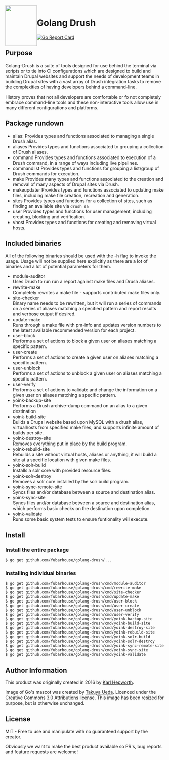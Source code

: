 <img style="float:left" alight="left" height="128px" width="100px" src="https://github.com/fubarhouse/ansible-role-golang/raw/master/gopher.png">

# Golang Drush

[![Go Report Card](https://goreportcard.com/badge/github.com/fubarhouse/golang-drush)](https://goreportcard.com/report/github.com/fubarhouse/golang-drush)

## Purpose

Golang-Drush is a suite of tools designed for use behind the terminal via scripts or to tie into CI configurations which are designed to build and maintain Drupal websites and support the needs of development teams in building Drupal sites with a vast array of Drush integration tasks to remove the complexities of having developers behind a command-line.

History proves that not all developers are comfortable or fo not completely embrace command-line tools and these non-interactive tools allow use in many different configurations and platforms. 

## Package rundown

* alias:
  Provides types and functions associated to managing a single Drush alias.
* aliases
  Provides types and functions associated to grouping a collection of Drush aliases.
* command
  Provides types and functions associated to execution of a Drush command, in a range of ways including live pipelines.
* commandlist
  Provides types and functions for grouping a list/group of Drush commands for execution.
* make
  Provides many types and functions associated to the creation and removal of many aspects of Drupal sites via Drush.
* makeupdater
  Provides types and functions associated to updating make files, including make file creation, recreation and generation.
* sites
  Provides types and functions for a collection of sites, such as finding an available site via `drush sa`
* user
  Provides types and functions for user management, including creating, blocking and verification.
* vhost
  Provides types and functions for creating and removing virtual hosts.

## Included binaries

All of the following binaries should be used with the -h flag to invoke the usage. Usage will not be supplied here explicitly as there are a lot of binaries and a lot of potential parameters for them.

* module-auditor  
  Uses Drush to run run a report against make files and Drush aliases.
* rewrite-make  
  Completely rewrites a make file - supports contributed make files only.
* site-checker  
  Binary name needs to be rewritten, but it will run a series of commands on a series of aliases matching a specified pattern and report results and verbose output if desired.
* update-make  
  Runs through a make file with pm-info and updates version numbers to the latest available recommended version for each project.
* user-block  
  Performs a set of actions to block a given user on aliases matching a specific pattern.
* user-create  
  Performs a set of actions to create a given user on aliases matching a specific pattern.
* user-unblock  
  Performs a set of actions to unblock a given user on aliases matching a specific pattern.
* user-verify  
  Performs a set of actions to validate and change the information on a given user on aliases matching a specific pattern.
* yoink-backup-site  
  Performs a Drush archive-dump command on an alias to a given destination
* yoink-build-site  
  Builds a Drupal website based upon MySQL with a drush alias, virtualhosts from specified make files, and supports infinite amount of builds per site.
* yoink-destroy-site  
  Removes everything put in place by the build program. 
* yoink-rebuild-site  
  Rebuilds a site without virtual hosts, aliases or anything, it will build a site at a specific location with given make files.
* yoink-solr-build  
  Installs a solr core with provided resource files.
* yoink-solr-destroy  
  Removes a solr core installed by the solr build program.
* yoink-sync-remote-site  
  Syncs files and/or database between a source and destination alias.
* yoink-sync-site  
  Syncs files and/or database between a source and destination alias, which performs basic checks on the destination upon completion.
* yoink-validate  
  Runs some basic system tests to ensure funtionality will execute.

## Install

### Install the entire package
```console
$ go get github.com/fubarhouse/golang-drush/...
```

### Installing individual binaries
```console
$ go get github.com/fubarhouse/golang-drush/cmd/module-auditor
$ go get github.com/fubarhouse/golang-drush/cmd/rewrite-make
$ go get github.com/fubarhouse/golang-drush/cmd/site-checker
$ go get github.com/fubarhouse/golang-drush/cmd/update-make
$ go get github.com/fubarhouse/golang-drush/cmd/user-block
$ go get github.com/fubarhouse/golang-drush/cmd/user-create
$ go get github.com/fubarhouse/golang-drush/cmd/user-unblock
$ go get github.com/fubarhouse/golang-drush/cmd/user-verify
$ go get github.com/fubarhouse/golang-drush/cmd/yoink-backup-site
$ go get github.com/fubarhouse/golang-drush/cmd/yoink-build-site
$ go get github.com/fubarhouse/golang-drush/cmd/yoink-destroy-site
$ go get github.com/fubarhouse/golang-drush/cmd/yoink-rebuild-site
$ go get github.com/fubarhouse/golang-drush/cmd/yoink-solr-build
$ go get github.com/fubarhouse/golang-drush/cmd/yoink-solr-destroy
$ go get github.com/fubarhouse/golang-drush/cmd/yoink-sync-remote-site
$ go get github.com/fubarhouse/golang-drush/cmd/yoink-sync-site
$ go get github.com/fubarhouse/golang-drush/cmd/yoink-validate
```

## Author Information

This product was originally created in 2016 by [Karl Hepworth](https://twitter.com/fubarhouse).

Image of Go's mascot was created by [Takuya Ueda](https://twitter.com/tenntenn). Licenced under the Creative Commons 3.0 Attributions license. This image has been resized for purpose, but is otherwise unchanged.

## License

MIT - Free to use and manipulate with no guaranteed support by the creator.

Obviously we want to make the best product available so PR's, bug reports and feature requests are welcome! 